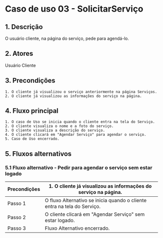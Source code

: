 # Caso de uso 03 - SolicitarServiço

## 1. Descrição
O usuário cliente, na página do serviço, pede para agendá-lo. 
## 2. Atores
Usuário Cliente
## 3. Precondições


	1. O cliente já visualizou o serviço anteriormente na página Serviços.
	2. O cliente já visualizou as informações do serviço na página.
 
## 4. Fluxo principal

    1. O caso de Uso se inicia quando o cliente entra na tela do Serviço.
    2. O cliente visualiza o nome e a foto do serviço.
    3. O cliente visualiza a descrição do serviço.
    4. O cliente clicará em "Agendar Serviço" para agendar o serviço.
    5. Caso de Uso encerrado.

## 5. Fluxos alternativos

### 5.1 Fluxo alternativo - Pedir para agendar o serviço sem estar logado

| **Precondições**  | 1. O cliente já visualizou as informações do serviço na página.  |
| --- | --- |
|  Passo 1  | O fluxo Alternativo se inicia quando o cliente entra na tela do Serviço. |
|  Passo 2  | O cliente clicará em "Agendar Serviço" sem estar logado. |
|  Passo 3  | Fluxo Alternativo encerrado. |
